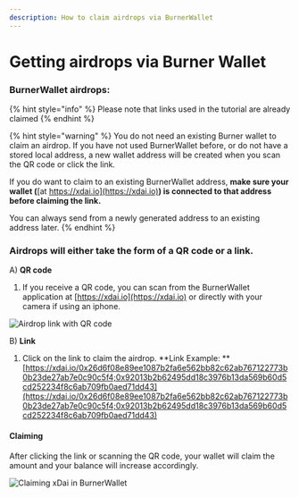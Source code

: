 ```yaml
---
description: How to claim airdrops via BurnerWallet
---
```


# Getting airdrops via Burner Wallet

### BurnerWallet airdrops:&#x20;

{% hint style="info" %}
Please note that links used in the tutorial are already claimed
{% endhint %}

{% hint style="warning" %}
You do not need an existing Burner wallet to claim an airdrop. If you have not used BurnerWallet before, or do not have a stored local address, a new wallet address will be created when you scan the QR code or click the link.

If you do want to claim to an existing BurnerWallet address, **make sure your wallet (**[at https://xdai.io](https://xdai.io)**) is connected to that address before claiming the link.**

You can always send from a newly generated address to an existing address later. &#x20;
{% endhint %}

### Airdrops will either take the form of a QR code or a link.

A) **QR code**

1. If you receive a QR code, you can scan from the BurnerWallet application at [https://xdai.io](https://xdai.io) or directly with your camera if using an iphone.

![Airdrop link with QR code](../../../../.gitbook/assets/Screenshot\_20191014-125415.png)

B)  **Link**

1. Click on the link to claim the airdrop.  **Link Example: **[https://xdai.io/0x26d6f08e89ee1087b2fa6e562bb82c62ab767122773b0b23de27ab7e0c90c5f4;0x92013b2b62495dd18c3976b13da569b60d5cd252234f8c6ab709fb0aed71dd43](https://xdai.io/0x26d6f08e89ee1087b2fa6e562bb82c62ab767122773b0b23de27ab7e0c90c5f4;0x92013b2b62495dd18c3976b13da569b60d5cd252234f8c6ab709fb0aed71dd43)

#### Claiming

After clicking the link or scanning the QR code, your wallet will claim the amount and your balance will increase accordingly.&#x20;

![Claiming xDai in BurnerWallet](../../../../.gitbook/assets/Screenshot\_20191014-125449.jpg)

